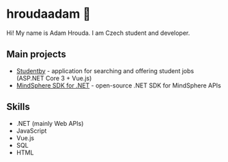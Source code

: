 # hroudaadam 🐢

Hi! My name is Adam Hrouda. I am Czech student and developer.

## Main projects

- [Studentby](https://github.com/hroudaadam/studentby) - application for searching and offering student jobs (ASP.NET Core 3 + Vue.js)
- [MindSphere SDK for .NET](https://github.com/hroudaadam/mindsphere-sdk-dotnet) - open-source .NET SDK for MindSphere APIs

## Skills

- .NET (mainly Web APIs)
- JavaScript
- Vue.js
- SQL
- HTML
